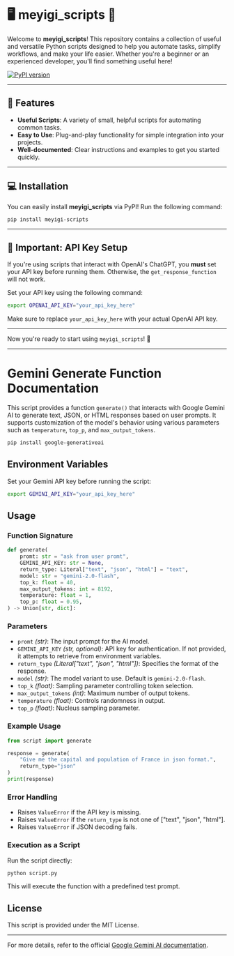 # 🖥️ **meyigi_scripts** 🎉

Welcome to **meyigi_scripts**! This repository contains a collection of useful and versatile Python scripts designed to help you automate tasks, simplify workflows, and make your life easier. Whether you're a beginner or an experienced developer, you'll find something useful here!

[![PyPI version](https://badge.fury.io/py/meyigi-scripts.svg)](https://pypi.org/project/meyigi-scripts/)

---

## 🚀 **Features**
- **Useful Scripts**: A variety of small, helpful scripts for automating common tasks.
- **Easy to Use**: Plug-and-play functionality for simple integration into your projects.
- **Well-documented**: Clear instructions and examples to get you started quickly.

---

## 💻 **Installation**

You can easily install **meyigi_scripts** via PyPI! Run the following command:

```bash
pip install meyigi-scripts
```

---

## 🔑 **Important: API Key Setup**

If you're using scripts that interact with OpenAI's ChatGPT, you **must** set your API key before running them. Otherwise, the `get_response_function` will not work.

Set your API key using the following command:

```bash
export OPENAI_API_KEY="your_api_key_here"
```

Make sure to replace `your_api_key_here` with your actual OpenAI API key.

---

Now you're ready to start using `meyigi_scripts`! 🚀

---

# Gemini Generate Function Documentation

This script provides a function `generate()` that interacts with Google Gemini AI to generate text, JSON, or HTML responses based on user prompts. It supports customization of the model's behavior using various parameters such as `temperature`, `top_p`, and `max_output_tokens`.

```sh
pip install google-generativeai
```

## Environment Variables
Set your Gemini API key before running the script:

```sh
export GEMINI_API_KEY="your_api_key_here"
```

## Usage

### Function Signature
```python
def generate(
    promt: str = "ask from user promt",
    GEMINI_API_KEY: str = None,
    return_type: Literal["text", "json", "html"] = "text",
    model: str = "gemini-2.0-flash",
    top_k: float = 40,
    max_output_tokens: int = 8192,
    temperature: float = 1,
    top_p: float = 0.95,
) -> Union[str, dict]:
```

### Parameters
- `promt` *(str)*: The input prompt for the AI model.
- `GEMINI_API_KEY` *(str, optional)*: API key for authentication. If not provided, it attempts to retrieve from environment variables.
- `return_type` *(Literal["text", "json", "html"])*: Specifies the format of the response.
- `model` *(str)*: The model variant to use. Default is `gemini-2.0-flash`.
- `top_k` *(float)*: Sampling parameter controlling token selection.
- `max_output_tokens` *(int)*: Maximum number of output tokens.
- `temperature` *(float)*: Controls randomness in output.
- `top_p` *(float)*: Nucleus sampling parameter.

### Example Usage
```python
from script import generate

response = generate(
    "Give me the capital and population of France in json format.",
    return_type="json"
)
print(response)
```

### Error Handling
- Raises `ValueError` if the API key is missing.
- Raises `ValueError` if the `return_type` is not one of ["text", "json", "html"].
- Raises `ValueError` if JSON decoding fails.

### Execution as a Script
Run the script directly:
```sh
python script.py
```
This will execute the function with a predefined test prompt.

## License
This script is provided under the MIT License.

---
For more details, refer to the official [Google Gemini AI documentation](https://developers.generativeai.google/).

